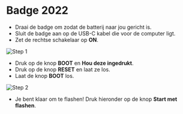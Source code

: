 # Badge 2022

- Draai de badge om zodat de batterij naar jou gericht is.
- Sluit de badge aan op de USB-C kabel die voor de computer ligt.
- Zet de rechtse schakelaar op **ON**.

![Step 1](/boards/badge_2022/2022_1.webp)

- Druk op de knop **BOOT** en **Hou deze ingedrukt**.
- Druk op de knop **RESET** en laat ze los.
- Laat de knop **BOOT** los.

![Step 2](/boards/badge_2022/2022_2.webp)

- Je bent klaar om te flashen! Druk hieronder op de knop **Start met flashen**.
